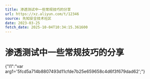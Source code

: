 ```yaml
---
title: 渗透测试中一些常规技巧的分享
url: https://xz.aliyun.com/t/12346
source: 先知安全技术社区
date: 2023-03-25
fetch_date: 2025-10-04T10:34:15.361600
---
```


# 渗透测试中一些常规技巧的分享

{"l1":"var arg1='5fcd5a714b8807493d11cfde7b25e659658c4d6f3f679dad62';"}